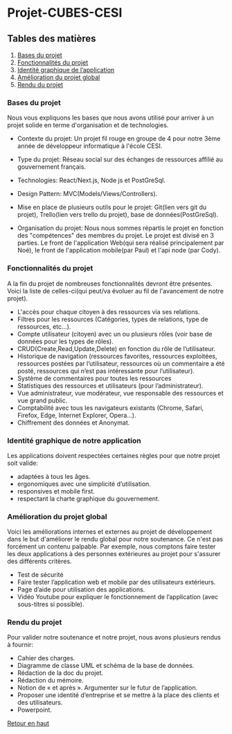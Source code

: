 # Projet-CUBES-CESI
## Tables des matières
1. [Bases du projet](#bases-du-projet)
2. [Fonctionnalités du projet](#fonctionnalités-du-projet)
3. [Identité graphique de l’application](#identité-graphique-de-notre-application)
4. [Amélioration du projet global](#amélioration-du-projet-global)
5. [Rendu du projet](#rendu-du-projet)

### Bases du projet
Nous vous expliquons les bases que nous avons utilisé pour arriver à un projet solide en terme d'organisation et de technologies.

* Contexte du projet: Un projet fil rouge en groupe de 4 pour notre 3ème année de développeur informatique à l'école CESI.

* Type du projet: Réseau social sur des échanges de ressources affilié au gouvernement français.

* Technologies: React/Next.js, Node js et PostGreSql.

* Design Pattern: MVC(Models/Views/Controllers).

* Mise en place de plusieurs outils pour le projet: Git(lien vers git du projet), Trello(lien vers trello du projet), base de données(PostGreSql).

* Organisation du projet: Nous nous sommes répartis le projet en fonction des "compétences" des membres du projet. Le projet est divisé en 3 parties. Le front de l'application Web(qui sera réalisé principalement par Noé), le front de l'application mobile(par Paul) et l'api node (par Cody). 

### Fonctionnalités du projet
A la fin du projet de nombreuses fonctionnalités devront être présentes. Voici la liste de celles-ci(qui peut/va évoluer au fil de l'avancement de notre projet).

- L'accès pour chaque citoyen à des ressources via ses relations.
- Filtres pour les ressources (Catégories, types de relations, type de ressources, etc…).
- Compte utilisateur (citoyen) avec un ou plusieurs rôles (voir base de données pour les types de rôles).
- CRUD(Create,Read,Update,Delete) en fonction du rôle de l’utilisateur.
- Historique de navigation (ressources favorites, ressources exploitées, ressources postées par l’utilisateur, ressources où un commentaire a été posté, ressources qui n’est pas intéressante pour l’utilisateur).
- Système de commentaires pour toutes les ressources
- Statistiques des ressources et utilisateurs (pour l’administrateur).
- Vue administrateur, vue modérateur, vue responsable des ressources et vue grand public.
- Comptabilité avec tous les navigateurs existants (Chrome, Safari, Firefox, Edge, Internet Explorer, Opera…).
- Chiffrement des données et Anonymat.

### Identité graphique de notre application

Les applications doivent respectées certaines règles pour que notre projet soit valide:
* adaptées à tous les âges.
* ergonomiques avec une simplicité d’utilisation.
* responsives et mobile first.
* respectant la charte graphique du gouvernement.

### Amélioration du projet global
Voici les améliorations internes et externes au projet de développement dans le but d'améliorer le rendu global pour notre soutenance. Ce n'est pas forcément un contenu palpable. Par exemple, nous comptons faire tester les deux applications à des personnes extérieures au projet pour s'assurer des différents critères.

* Test de sécurité
* Faire tester l’application web et mobile par des utilisateurs extérieurs.
* Page d’aide pour utilisation des applications.
* Vidéo Youtube pour expliquer le fonctionnement de l’application (avec sous-titres si possible).


### Rendu du projet
Pour valider notre soutenance et notre projet, nous avons plusieurs rendus à fournir:

* Cahier des charges.
* Diagramme de classe UML et schéma de la base de données.
* Rédaction de la doc du projet.
* Rédaction du mémoire.
* Notion de « et après ». Argumenter sur le futur de l’application.
* Proposer une identité d’entreprise et se mettre à la place des clients et des utilisateurs.
* Powerpoint.


[Retour en haut](#projet-cubes-cesi)
